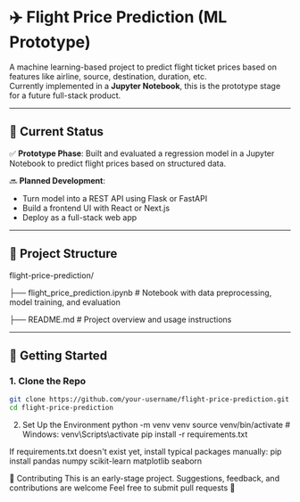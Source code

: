 # ✈️ Flight Price Prediction (ML Prototype)

A machine learning-based project to predict flight ticket prices based on features like airline, source, destination, duration, etc.  
Currently implemented in a **Jupyter Notebook**, this is the prototype stage for a future full-stack product.

---

## 📓 Current Status

✅ **Prototype Phase**: Built and evaluated a regression model in a Jupyter Notebook to predict flight prices based on structured data.

🔜 **Planned Development**:
- Turn model into a REST API using Flask or FastAPI
- Build a frontend UI with React or Next.js
- Deploy as a full-stack web app

---

## 📁 Project Structure




flight-price-prediction/

├── flight_price_prediction.ipynb   # Notebook with data preprocessing, model training, and evaluation

├── README.md                       # Project overview and usage instructions





---

## 🚀 Getting Started

### 1. Clone the Repo

```bash
git clone https://github.com/your-username/flight-price-prediction.git
cd flight-price-prediction
```


2. Set Up the Environment
python -m venv venv
source venv/bin/activate       # Windows: venv\Scripts\activate
pip install -r requirements.txt


If requirements.txt doesn't exist yet, install typical packages manually:
pip install pandas numpy scikit-learn matplotlib seaborn


🤝 Contributing
This is an early-stage project. Suggestions, feedback, and contributions are welcome
Feel free to submit pull requests 🚀

